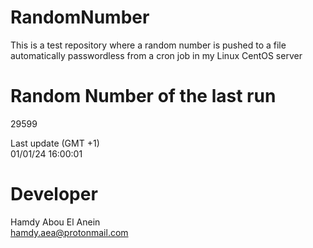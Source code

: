 # RandomNumber    
This is a test repository where a random number is pushed to a file automatically passwordless from a cron job in my Linux CentOS server    
# Random Number of the last run   
29599
      
Last update (GMT +1)    
01/01/24 16:00:01
# Developer    
Hamdy Abou El Anein   
hamdy.aea@protonmail.com
